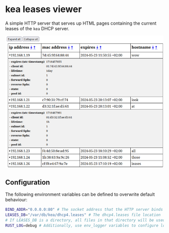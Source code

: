 # kea leases viewer

A simple HTTP server that serves up HTML pages containing the current leases of
the `kea` DHCP server.

![example page](./example.png)

## Configuration

The following environment variables can be defined to overwrite default
behaviour:
```bash
BIND_ADDR="0.0.0.0:80" # The socket address that the HTTP server binds to
LEASES_DB="/var/db/kea/dhcp4.leases" # The dhcp4.leases file location
# If LEASES_DB is a directory, all files in that directory will be used
RUST_LOG=debug # Additionally, use env_logger variables to configure logging
```
